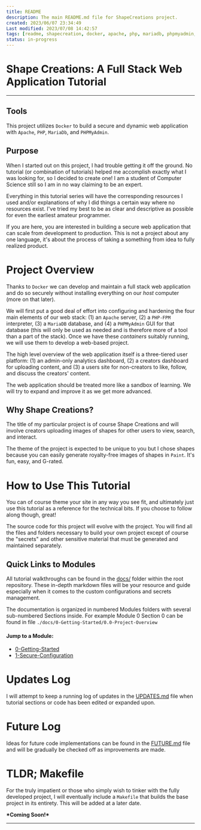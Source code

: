 ```yaml
---
title: README
description: The main README.md file for ShapeCreations project. 
created: 2023/06/07 23:34:49
Last modified: 2023/07/08 14:42:57
tags: [readme, shapecreation, docker, apache, php, mariadb, phpmyadmin, security]
status: in-progress
---
```


# Shape Creations: A Full Stack Web Application Tutorial
---
## Tools
This project utilizes `Docker` to build a secure and dynamic web application with `Apache`, `PHP`, `MariaDb`, and `PHPMyAdmin`. 

## Purpose
When I started out on this project, I had trouble getting it off the ground. No tutorial (or combination of tutorials) helped me accomplish exactly what I was looking for, so I decided to create one! I am a student of Computer Science still so I am in no way claiming to be an expert. 

Everything in this tutorial series will have the corresponding resources I used and/or explanations of why I did things a certain way where no resources exist. I've tried my best to be as clear and descriptive as possible for even the earliest amateur programmer. 

If you are here, you are interested in building a secure web application that can scale from development to production. This is not a project about any one language, it's about the process of taking a something from idea to fully realized product.

# Project Overview
Thanks to `Docker` we can develop and maintain a full stack web application and do so securely without installing everything on our *host* computer (more on that later).

We will first put a good deal of effort into configuring and hardening the four main elements of our web stack: (1) an `Apache` server, (2) a `PHP-FPM` interpreter, (3) a `MariaDB` database, and (4) a `PHPMyAdmin` GUI for that database (this will only be used as needed and is therefore more of a tool than a part of the stack). Once we have these *containers* suitably running, we will use them to develop a web-based project.

The high level overview of the web application itself is a three-tiered user platform: (1) an admin-only analytics dashboard, (2) a creators dashboard for uploading content, and (3) a users site for non-creators to like, follow, and discuss the creators' content. 

The web application should be treated more like a sandbox of learning. We will try to expand and improve it as we get more advanced. 

## Why Shape Creations?
The title of my particular project is of course Shape Creations and will involve creators uploading images of shapes for other users to view, search, and interact. 

The theme of the project is expected to be unique to you but I chose shapes because you can easily generate royalty-free images of shapes in `Paint`. It's fun, easy, and G-rated.

# How to Use This Tutorial

You can of course theme your site in any way you see fit, and ultimately just use this tutorial as a reference for the technical bits. If you choose to follow along though, great! 

The source code for this project will evolve with the project. You will find all the files and folders necessary to build your own project except of course the "secrets" and other sensitive material that must be generated and maintained separately.

## Quick Links to Modules

All tutorial walkthroughs can be found in the [docs/](./docs/) folder within the root repository. These in-depth markdown files will be your resource and guide especially when it comes to the custom configurations and secrets management. 

The documentation is organized in numbered Modules folders with several sub-numbered Sections inside. For example Module 0 Section 0 can be found in file `./docs/0-Getting-Started/0.0-Project-Overview` 

#### Jump to a Module:

- [0-Getting-Started](./docs/0-Getting-Started)
- [1-Secure-Configuration](./docs/1-Dockerizing)

# Updates Log
I will attempt to keep a running log of updates in the [UPDATES.md](UPDATES.md) file when tutorial sections or code has been edited or expanded upon.

# Future Log

Ideas for future code implementations can be found in the [FUTURE.md](FUTURE.md) file and will be gradually be checked off as improvements are made. 

# TLDR; Makefile

For the truly impatient or those who simply wish to tinker with the fully developed project, I will eventually include a `Makefile` that builds the base project in its entirety. This will be added at a later date.

**\*Coming Soon!\***

---